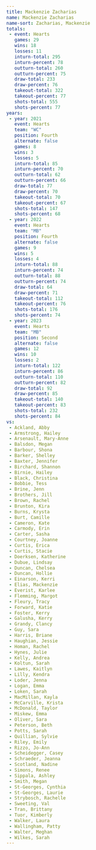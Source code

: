 ```yaml
---
title: Mackenzie Zacharias
name: Mackenzie Zacharias
name-sort: Zacharias, Mackenzie
totals:
 - event: Hearts
   games: 29
   wins: 18
   losses: 11
   inturn-total: 295
   inturn-percent: 78
   outturn-total: 260
   outturn-percent: 75
   draw-total: 233
   draw-percent: 76
   takeout-total: 322
   takeout-percent: 77
   shots-total: 555
   shots-percent: 77
years:
 - year: 2021
   event: Hearts
   team: "WC"
   position: Fourth
   alternate: false
   games: 8
   wins: 3
   losses: 5
   inturn-total: 85
   inturn-percent: 70
   outturn-total: 62
   outturn-percent: 66
   draw-total: 77
   draw-percent: 70
   takeout-total: 70
   takeout-percent: 67
   shots-total: 147
   shots-percent: 68
 - year: 2022
   event: Hearts
   team: "MB"
   position: Fourth
   alternate: false
   games: 9
   wins: 5
   losses: 4
   inturn-total: 88
   inturn-percent: 74
   outturn-total: 88
   outturn-percent: 74
   draw-total: 64
   draw-percent: 71
   takeout-total: 112
   takeout-percent: 76
   shots-total: 176
   shots-percent: 74
 - year: 2023
   event: Hearts
   team: "MB"
   position: Second
   alternate: false
   games: 12
   wins: 10
   losses: 2
   inturn-total: 122
   inturn-percent: 86
   outturn-total: 110
   outturn-percent: 82
   draw-total: 92
   draw-percent: 85
   takeout-total: 140
   takeout-percent: 83
   shots-total: 232
   shots-percent: 84
vs:
 - Ackland, Abby
 - Armstrong, Hailey
 - Arsenault, Mary-Anne
 - Balsdon, Megan
 - Barbour, Shona
 - Barker, Shelley
 - Baxter, Jennifer
 - Birchard, Shannon
 - Birnie, Hailey
 - Black, Christina
 - Bobbie, Tess
 - Brine, Jenn
 - Brothers, Jill
 - Brown, Rachel
 - Brunton, Kira
 - Burns, Krysta
 - Burt, Camille
 - Cameron, Kate
 - Carmody, Erin
 - Carter, Sasha
 - Courtney, Joanne
 - Curtis, Erica
 - Curtis, Stacie
 - Doerksen, Katherine
 - Dubue, Lindsay
 - Duncan, Chelsea
 - Duncan, Hollie
 - Einarson, Kerri
 - Elias, Mackenzie
 - Everist, Karlee
 - Flemming, Margot
 - Fleury, Tracy
 - Forward, Katie
 - Foster, Kerry
 - Galusha, Kerry
 - Grandy, Clancy
 - Guy, Sara
 - Harris, Briane
 - Haughian, Jessie
 - Homan, Rachel
 - Hynes, Julie
 - Kelly, Andrea
 - Koltun, Sarah
 - Lawes, Kaitlyn
 - Lilly, Kendra
 - Loder, Jenna
 - Logan, Emma
 - Loken, Sarah
 - MacMillan, Kayla
 - McCarville, Krista
 - McDonald, Taylor
 - Miskew, Emma
 - Oliver, Sara
 - Peterson, Beth
 - Potts, Sarah
 - Quillian, Sylvie
 - Riley, Emily
 - Rizzo, Jo-Ann
 - Scheidegger, Casey
 - Schraeder, Jeanna
 - Scotland, Nadine
 - Simons, Renee
 - Sippala, Ashley
 - Smith, Megan
 - St-Georges, Cynthia
 - St-Georges, Laurie
 - Strybosch, Rachelle
 - Sweeting, Val
 - Tran, Brittany
 - Tuor, Kimberly
 - Walker, Laura
 - Wallingham, Patty
 - Walter, Meghan
 - Wilkes, Sarah
---
```

